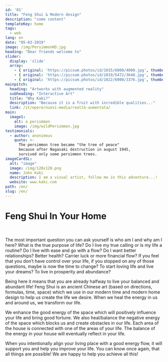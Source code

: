 ```yaml
---
id: '01'
title: "Feng Shui & Modern design"
description: "some content"
templateKey: home
tags:
  - web
lang: en
date: "05-03-2019"
image: /img/PersimmonHD.jpg
heading: "Dear friends welcome to"
slider:
  display: 'slide'
  array:
    - { original: 'https://picsum.photos/id/1015/6000/4000.jpg', thumbnail: 'https://picsum.photos/id/1015/6000/4000.jpg', originalAlt: "A wild fjord in the far north.", originalTitle: "A wild fjord in the far north.", description: "A wild fjord in the far North, admiring the infinite." }
    - { original: 'https://picsum.photos/id/1019/5472/3648.jpg', thumbnail: 'https://picsum.photos/id/1019/5472/3648.jpg', originalAlt: 'A beautiful sunset over the sea.', originalTitle: 'A beautiful sunset over the sea.', description: 'A beautiful sunset over the sea, where numerous routes of imagination depart.'}
    - { original: 'https://picsum.photos/id/1022/6000/3376.jpg', thumbnail: 'https://picsum.photos/id/1022/6000/3376.jpg', originalAlt: 'A Northern Lights.', originalTitle: 'A Northern Lights.', description: 'A northern lights with greenish hues.'}
mainpitch:
  heading: "Artworks with augmented reality"
  subheading: "Interactive Art"
  title: "Why Kaki?"
  description: "Because it is a fruit with incredible qualities..."
  link: /it/opere/nuovi-media/realtà-aumentata/
main:
  image1:
    alt: a persimmon
    image: /img/wildPersimmon.jpg
testimonials:
  - author: anonimous
    quote: >-
      The persimmon tree became "the tree of peace"
      because after Nagasaki destruction in august 1945,
      survived only some persimmon trees.
imageCardSL:
  alt: "image"
  image: /img/128x128.png
  name: John Kaki
  description: I am a visual artist, follow me in this adventure...!
  website: www.kaki.com
path: /en/
slug: /en/
---
```


# Feng Shui In Your Home
<br>

The most important question you can ask yourself is who am I and why am I here? What is the true purpose of life? Do I live my true calling or is my life a routine? Do I live with ease and go with a flow? Do I want better relationships? Better health? Carrier luck or more financial flow?
If you feel that you don’t have control over your life, if you stopped on any of those questions, maybe is now the time to change? To start loving life and live your dreams? To live in prosperity and abundance?

Being here it means that you are already halfway to live your balanced and abundant life!
Feng Shui is an ancient Chinese art (based on directions, formulas, time, space) which we use in our modern time and modern home design to help us create the life we desire. When we heal the energy in us and around us, we transform our life.

We enhance the good energy of the space which will positively influence your life and bring good fortune. We also heal/balance the negative energy of the space which blocks us and create obstacles in our life. Each area of the house is connected with one of the areas of your life. The balance of the energy in your house will eventually reflect in your life.

When you intentionally align your living place with a good energy flow, it will support you and help you improve your life. You can know once again, that all things are possible! We are happy to help you achieve all this!